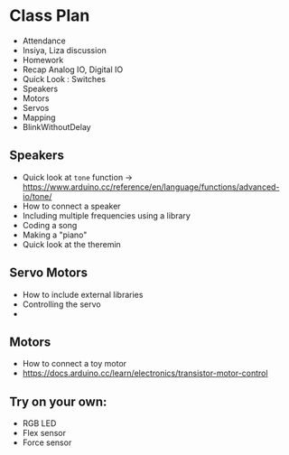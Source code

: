 # Class Plan
* Attendance
* Insiya, Liza discussion
* Homework
* Recap Analog IO, Digital IO
* Quick Look : Switches
* Speakers
* Motors
* Servos
* Mapping
* BlinkWithoutDelay


## Speakers
* Quick look at `tone` function -> https://www.arduino.cc/reference/en/language/functions/advanced-io/tone/
* How to connect a speaker
* Including multiple frequencies using a library
* Coding a song
* Making a "piano"
* Quick look at the theremin

## Servo Motors
* How to include external libraries
* Controlling the servo
* 
## Motors
* How to connect a toy motor
* https://docs.arduino.cc/learn/electronics/transistor-motor-control

## Try on your own:
* RGB LED
* Flex sensor
* Force sensor



